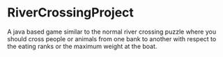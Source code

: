 # RiverCrossingProject
A java based game similar to the normal river crossing puzzle where you should cross people or animals from one bank to another with respect to the eating ranks or the maximum weight at the boat.
